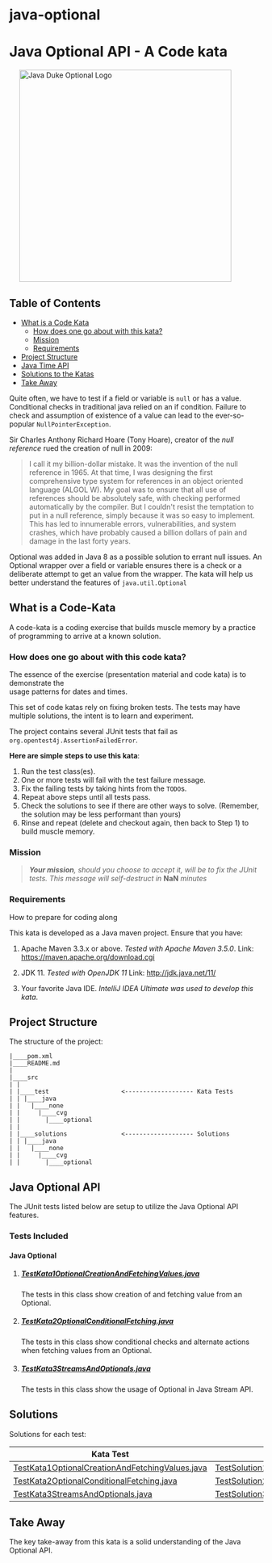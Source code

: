# java-optional

# Java Optional API - A Code kata

<img align="center" src="docs/DukeOptional.png" alt="Java Duke Optional Logo" title="Java Optional" hspace="20" height="420"/>

## Table of Contents
* [What is a Code Kata](#WhatIsACodeKata)
  * [How does one go about with this kata?](#HowToSolveKata)
  * [Mission](#Mission)
  * [Requirements](#Requirements)
* [Project Structure](#ProjectStructure)
* [Java Time API](#JavaTime)
* [Solutions to the Katas](#Solutions)
* [Take Away](#TakeAway)

Quite often, we have to test if a field or variable is `null` or has a value. 
Conditional checks in traditional java relied on an if condition. 
Failure to check and assumption of existence of a value can lead to the 
ever-so-popular `NullPointerException`.

Sir Charles Anthony Richard Hoare (Tony Hoare), creator of the *null reference* 
rued the creation of null in 2009:

>I call it my billion-dollar mistake. It was the invention of the null reference in 1965. 
At that time, I was designing the first comprehensive type system for references in an 
object oriented language (ALGOL W). My goal was to ensure that all use of references 
should be absolutely safe, with checking performed automatically by the compiler. 
But I couldn't resist the temptation to put in a null reference, simply because it was 
so easy to implement. This has led to innumerable errors, vulnerabilities, and 
system crashes, which have probably caused a billion dollars of pain and damage in 
the last forty years.

Optional was added in Java 8 as a possible solution to errant null issues. An Optional wrapper
over a field or variable ensures there is a check or a deliberate attempt to get an value from 
the wrapper. The kata will help us better understand the features of `java.util.Optional`

## <a name="WhatIsACodeKata"></a>What is a Code-Kata

A code-kata is a coding exercise that builds muscle memory by a practice of programming to arrive 
at a known solution.

### <a name="HowToSolveKata"></a>How does one go about with this code kata?

The essence of the exercise (presentation material and code kata) is to demonstrate the  
usage patterns for dates and times.

This set of code katas rely on fixing broken tests. The tests may have multiple solutions, the 
intent is to learn and experiment. 

The project contains several JUnit tests that fail as `org.opentest4j.AssertionFailedError`. 

<span style=“color:green;”>**Here are simple steps to use this kata**</span>:

1. Run the test class(es).
1. One or more tests will fail with the test failure message.
1. Fix the failing tests by taking hints from the `TODO`s.
1. Repeat above steps until all tests pass.
1. Check the solutions to see if there are other ways to solve. 
(Remember, the solution may be less performant than yours)
1. Rinse and repeat (delete and checkout again, then back to Step 1) to build muscle memory.

### <a name="Mission"></a>Mission
> ***Your mission**, should you choose to accept it, will be to fix the JUnit tests. This 
message will self-destruct in* **NaN** *minutes*

### <a name="Requirements"></a>Requirements
How to prepare for coding along

This kata is developed as a Java maven project. Ensure that you have:

1. Apache Maven 3.3.x or above. _Tested with Apache Maven 3.5.0_.
    Link: https://maven.apache.org/download.cgi

1. JDK 11. _Tested with OpenJDK 11_
    Link: http://jdk.java.net/11/

1. Your favorite Java IDE. _IntelliJ IDEA Ultimate was used to develop this kata_.
 
## <a name="ProjectStructure"></a>Project Structure

The structure of the project:
```
|____pom.xml
|____README.md
|
|____src
| |
| |____test                    <------------------- Kata Tests
| | |____java
| |   |____none
| |     |____cvg
| |       |____optional
| |
| |____solutions               <------------------- Solutions 
| | |____java
| |   |____none
| |     |____cvg
| |       |____optional
```

## <a name="JavaOptional"></a>Java Optional API

The JUnit tests listed below are setup to utilize the Java Optional API features.

### Tests Included

#### Java Optional

1. ##### [TestKata1OptionalCreationAndFetchingValues.java](src/test/java/none/cvg/optional/TestKata1OptionalCreationAndFetchingValues.java)

   The tests in this class show creation of and fetching value from an Optional. 

1. ##### [TestKata2OptionalConditionalFetching.java](src/test/java/none/cvg/optional/TestKata2OptionalConditionalFetching.java) 

   The tests in this class show conditional checks and alternate actions when fetching values from an Optional. 

1. ##### [TestKata3StreamsAndOptionals.java](src/test/java/none/cvg/optional/TestKata3StreamsAndOptionals.java)

   The tests in this class show the usage of Optional in Java Stream API. 

      
## <a name="Solutions"></a>Solutions

Solutions for each test:

Kata Test | Solution
------------ | -------------
[TestKata1OptionalCreationAndFetchingValues.java](src/test/java/none/cvg/optional/TestKata1OptionalCreationAndFetchingValues.java) | [TestSolution1OptionalCreationAndFetchingValues.java](src/solutions/java/none/cvg/optional/TestSolution1OptionalCreationAndFetchingValues.java)
[TestKata2OptionalConditionalFetching.java](src/test/java/none/cvg/optional/TestKata2OptionalConditionalFetching.java) | [TestSolution2OptionalConditionalFetching.java](src/solutions/java/none/cvg/optional/TestSolution2OptionalConditionalFetching.java)
[TestKata3StreamsAndOptionals.java](src/test/java/none/cvg/optional/TestKata3StreamsAndOptionals.java) | [TestSolution3StreamsAndOptionals.java](src/solutions/java/none/cvg/optional/TestSolution3StreamsAndOptionals.java)
    

## <a name="TakeAway"></a>Take Away

The key take-away from this kata is a solid understanding of the Java Optional API.
